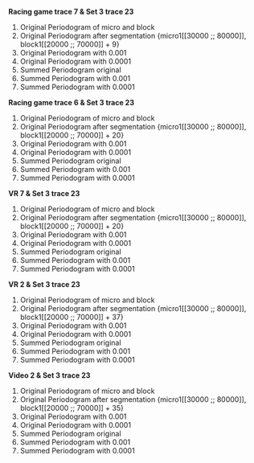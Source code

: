 **Racing game trace 7 & Set 3 trace 23**

1. Original Periodogram of micro and block 
2. Original Periodogram after segmentation {micro1[[30000 ;; 80000]], block1[[20000 ;; 70000]] + 9}
3. Original Periodogram with 0.001
4. Original Periodogram with 0.0001
5. Summed Periodogram original
6. Summed Periodogram with 0.001
7. Summed Periodogram with 0.0001

**Racing game trace 6 & Set 3 trace 23**

1. Original Periodogram of micro and block 
2. Original Periodogram after segmentation {micro1[[30000 ;; 80000]], block1[[20000 ;; 70000]] + 20}
3. Original Periodogram with 0.001
4. Original Periodogram with 0.0001
5. Summed Periodogram original
6. Summed Periodogram with 0.001
7. Summed Periodogram with 0.0001


**VR 7 & Set 3 trace 23**

1. Original Periodogram of micro and block 
2. Original Periodogram after segmentation {micro1[[30000 ;; 80000]], block1[[20000 ;; 70000]] + 20}
3. Original Periodogram with 0.001
4. Original Periodogram with 0.0001
5. Summed Periodogram original
6. Summed Periodogram with 0.001
7. Summed Periodogram with 0.0001

**VR 2 & Set 3 trace 23**

1. Original Periodogram of micro and block 
2. Original Periodogram after segmentation {micro1[[30000 ;; 80000]], block1[[20000 ;; 70000]] + 37}
3. Original Periodogram with 0.001
4. Original Periodogram with 0.0001
5. Summed Periodogram original
6. Summed Periodogram with 0.001
7. Summed Periodogram with 0.0001

**Video 2 & Set 3 trace 23**

1. Original Periodogram of micro and block 
2. Original Periodogram after segmentation {micro1[[30000 ;; 80000]], block1[[20000 ;; 70000]] + 35}
3. Original Periodogram with 0.001
4. Original Periodogram with 0.0001
5. Summed Periodogram original
6. Summed Periodogram with 0.001
7. Summed Periodogram with 0.0001

